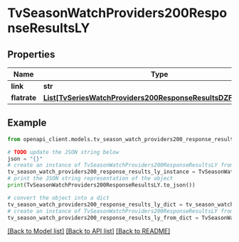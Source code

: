 # TvSeasonWatchProviders200ResponseResultsLY


## Properties

Name | Type | Description | Notes
------------ | ------------- | ------------- | -------------
**link** | **str** |  | [optional] 
**flatrate** | [**List[TvSeriesWatchProviders200ResponseResultsDZFlatrateInner]**](TvSeriesWatchProviders200ResponseResultsDZFlatrateInner.md) |  | [optional] 

## Example

```python
from openapi_client.models.tv_season_watch_providers200_response_results_ly import TvSeasonWatchProviders200ResponseResultsLY

# TODO update the JSON string below
json = "{}"
# create an instance of TvSeasonWatchProviders200ResponseResultsLY from a JSON string
tv_season_watch_providers200_response_results_ly_instance = TvSeasonWatchProviders200ResponseResultsLY.from_json(json)
# print the JSON string representation of the object
print(TvSeasonWatchProviders200ResponseResultsLY.to_json())

# convert the object into a dict
tv_season_watch_providers200_response_results_ly_dict = tv_season_watch_providers200_response_results_ly_instance.to_dict()
# create an instance of TvSeasonWatchProviders200ResponseResultsLY from a dict
tv_season_watch_providers200_response_results_ly_from_dict = TvSeasonWatchProviders200ResponseResultsLY.from_dict(tv_season_watch_providers200_response_results_ly_dict)
```
[[Back to Model list]](../README.md#documentation-for-models) [[Back to API list]](../README.md#documentation-for-api-endpoints) [[Back to README]](../README.md)


